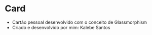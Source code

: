 # Card

- Cartão pessoal desenvolvido com o conceito de Glassmorphism
- Criado e desenvolvido por mim: Kalebe Santos
